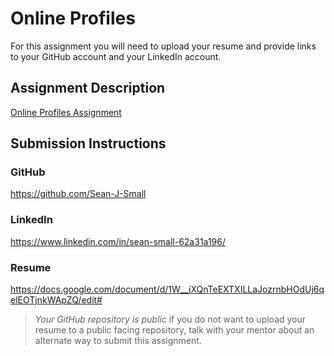 # Online Profiles
For this assignment you will need to upload your resume and provide links to your GitHub account and your LinkedIn account.

## Assignment Description
[Online Profiles Assignment](https://education.launchcode.org/liftoff/modules/assignments/online-profiles)

## Submission Instructions
 
### GitHub
https://github.com/Sean-J-Small
 
### LinkedIn
https://www.linkedin.com/in/sean-small-62a31a196/

### Resume
https://docs.google.com/document/d/1W__iXQnTeEXTXILLaJozrnbHOdUj6qelEOTjnkWApZQ/edit#
> *Your GitHub repository is public* if you do not want to upload your resume to a public facing repository, talk with your mentor about an alternate way to submit this assignment.

